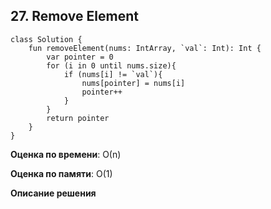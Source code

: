 ## 27. Remove Element


```
class Solution {
    fun removeElement(nums: IntArray, `val`: Int): Int {
        var pointer = 0
        for (i in 0 until nums.size){
            if (nums[i] != `val`){
                nums[pointer] = nums[i]
                pointer++
            }
        }
        return pointer
    }
}

```

**Оценка по времени**: О(n)


**Оценка по памяти**: О(1)


**Описание решения**
```

```


